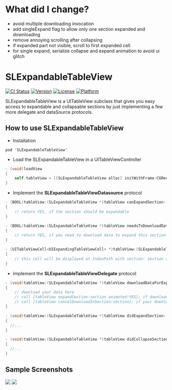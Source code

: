 # What did I change?
* avoid multiple downloading invocation
* add singleExpand flag to allow only one section expanded and downloading
* remove annoying scrolling after collapsing
* if expanded part not visible, scroll to first expanded cell
* for single expand, serialize collapse and expand animation to avoid ui glitch

# SLExpandableTableView

[![CI Status](http://img.shields.io/travis/OliverLetterer/SLExpandableTableView.svg?style=flat)](https://travis-ci.org/OliverLetterer/SLExpandableTableView)
[![Version](https://img.shields.io/cocoapods/v/SLExpandableTableView.svg?style=flat)](http://cocoadocs.org/docsets/SLExpandableTableView)
[![License](https://img.shields.io/cocoapods/l/SLExpandableTableView.svg?style=flat)](http://cocoadocs.org/docsets/SLExpandableTableView)
[![Platform](https://img.shields.io/cocoapods/p/SLExpandableTableView.svg?style=flat)](http://cocoadocs.org/docsets/SLExpandableTableView)

SLExpandableTableView is a UITableView subclass that gives you easy access to expandable and collapsable sections by just implementing a few more delegate and dataSource protocols.

## How to use SLExpandableTableView

* Installation

```
pod 'SLExpandableTableView'
```

* Load the SLExpandableTableView in a UITableViewController

```objective-c
- (void)loadView
{
    self.tableView = [[SLExpandableTableView alloc] initWithFrame:CGRectZero style:UITableViewStylePlain];
}
```

* Implement the **SLExpandableTableViewDatasource** protocol

```objective-c
- (BOOL)tableView:(SLExpandableTableView *)tableView canExpandSection:(NSInteger)section
{
    // return YES, if the section should be expandable
}

- (BOOL)tableView:(SLExpandableTableView *)tableView needsToDownloadDataForExpandableSection:(NSInteger)section
{
    // return YES, if you need to download data to expand this section. tableView will call tableView:downloadDataForExpandableSection: for this section
}

- (UITableViewCell<UIExpandingTableViewCell> *)tableView:(SLExpandableTableView *)tableView expandingCellForSection:(NSInteger)section
{
    // this cell will be displayed at IndexPath with section: section and row 0
}
```

* Implement the **SLExpandableTableViewDelegate** protocol

```objective-c
- (void)tableView:(SLExpandableTableView *)tableView downloadDataForExpandableSection:(NSInteger)section
{
    // download your data here
    // call [tableView expandSection:section animated:YES]; if download was successful
    // call [tableView cancelDownloadInSection:section]; if your download was NOT successful
}

- (void)tableView:(SLExpandableTableView *)tableView didExpandSection:(NSUInteger)section animated:(BOOL)animated
{
  //...
}

- (void)tableView:(SLExpandableTableView *)tableView didCollapseSection:(NSUInteger)section animated:(BOOL)animated
{
  //...
}

```

## Sample Screenshots
<img src="https://github.com/OliverLetterer/SLExpandableTableView/raw/master/Screenshots/1.png">
<img src="https://github.com/OliverLetterer/SLExpandableTableView/raw/master/Screenshots/2.png">
